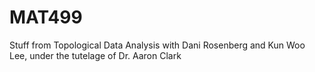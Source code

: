 # MAT499
Stuff from Topological Data Analysis with Dani Rosenberg and Kun Woo Lee, under the tutelage of Dr. Aaron Clark

